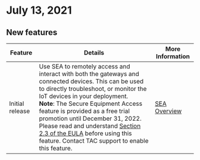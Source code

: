 # July 13, 2021
 
## New features



| **Feature**     | **Details** | **More Information**              |
| --------------- | ----------- | --------------------------------- |
| Initial release | Use SEA to remotely access and interact with both the gateways and connected devices. This can be used to directly troubleshoot, or monitor the IoT devices in your deployment.<br>**Note**: The Secure Equipment Access feature is provided as a free trial promotion until December 31, 2022. Please read and understand [Section 2.3 of the EULA](https://www.cisco.com/c/en/us/about/legal/cloud-and-software/end_user_license_agreement.html#section-2) before using this feature. Contact TAC support to enable this feature.            | [SEA Overview](../sea_overview.md) |
